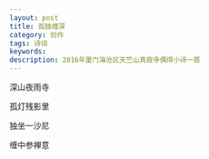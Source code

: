 ```yaml
---
layout: post
title: 孤独缠深
category: 创作
tags: 诗词
keywords: 
description: 2016年厦门海沧区天竺山真寂寺偶得小诗一首
---
```


深山夜雨寺

孤灯残影里

独坐一沙尼

缠中参禅意




